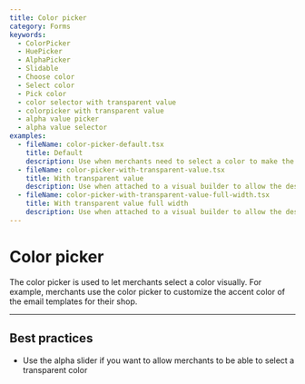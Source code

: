 ```yaml
---
title: Color picker
category: Forms
keywords:
  - ColorPicker
  - HuePicker
  - AlphaPicker
  - Slidable
  - Choose color
  - Select color
  - Pick color
  - color selector with transparent value
  - colorpicker with transparent value
  - alpha value picker
  - alpha value selector
examples:
  - fileName: color-picker-default.tsx
    title: Default
    description: Use when merchants need to select a color to make the selection a visual task rather than a technical one.
  - fileName: color-picker-with-transparent-value.tsx
    title: With transparent value
    description: Use when attached to a visual builder to allow the designated object to have a transparent background that allows underlying objects to show through.
  - fileName: color-picker-with-transparent-value-full-width.tsx
    title: With transparent value full width
    description: Use when attached to a visual builder to allow the designated object to have a transparent background that allows underlying objects to show through.
---
```


# Color picker

The color picker is used to let merchants select a color visually. For example, merchants use the color picker to customize the accent color of the email templates for their shop.

---

## Best practices

- Use the alpha slider if you want to allow merchants to be able to select a transparent color

